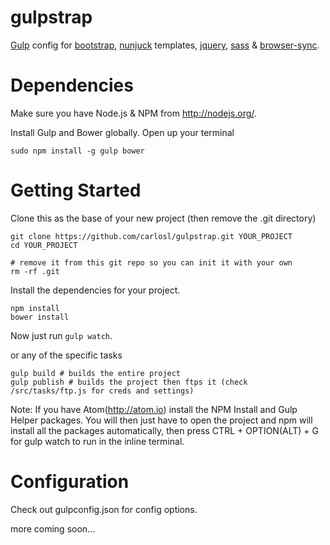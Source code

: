 gulpstrap
=========

[Gulp](https://github.com/wearefractal/gulp) config for [bootstrap](http://getbootstrap.com/), [nunjuck](http://jlongster.github.io/nunjucks/) templates, [jquery](http://jquery.com/), [sass](http://sass-lang.org/) & [browser-sync](http://www.browsersync.io/).

Dependencies
=========

Make sure you have Node.js & NPM from http://nodejs.org/.

Install Gulp and Bower globally. Open up your terminal

```
sudo npm install -g gulp bower
```

Getting Started
=========

Clone this as the base of your new project (then remove the .git directory)

```
git clone https://github.com/carlosl/gulpstrap.git YOUR_PROJECT
cd YOUR_PROJECT

# remove it from this git repo so you can init it with your own
rm -rf .git 
```

Install the dependencies for your project.

```
npm install
bower install
```
Now just run ```gulp watch```.

or any of the specific tasks

```
gulp build # builds the entire project
gulp publish # builds the project then ftps it (check /src/tasks/ftp.js for creds and settings)
```

Note: If you have Atom(http://atom.io) install the NPM Install and Gulp Helper packages. You will then just have to open the project and npm will install all the packages automatically, then press CTRL + OPTION(ALT) + G for gulp watch to run in the inline terminal.

Configuration
=========

Check out gulpconfig.json for config options.

more coming soon...
